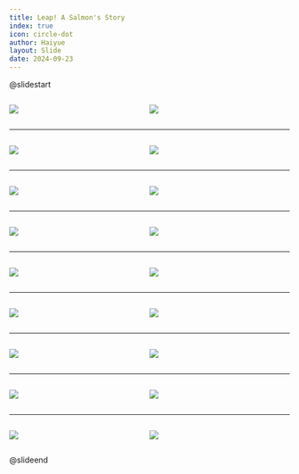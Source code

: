 ```yaml
---
title: Leap! A Salmon's Story
index: true
icon: circle-dot
author: Haiyue
layout: Slide
date: 2024-09-23
---
```

 
@slidestart

<div style="display:flex">
<div style="flex:1">

![](https://raw.githubusercontent.com/yclord/reading/refs/heads/master/english/Level-K/Leap!%20A%20Salmon's%20Story/001.webp)
</div>
<div style="flex:1">

![](https://raw.githubusercontent.com/yclord/reading/refs/heads/master/english/Level-K/Leap!%20A%20Salmon's%20Story/002.webp)
</div>
</div>

---

<div style="display:flex">
<div style="flex:1">

![](https://raw.githubusercontent.com/yclord/reading/refs/heads/master/english/Level-K/Leap!%20A%20Salmon's%20Story/003.webp)
</div>
<div style="flex:1">

![](https://raw.githubusercontent.com/yclord/reading/refs/heads/master/english/Level-K/Leap!%20A%20Salmon's%20Story/004.webp)
</div>
</div>

---

<div style="display:flex">
<div style="flex:1">

![](https://raw.githubusercontent.com/yclord/reading/refs/heads/master/english/Level-K/Leap!%20A%20Salmon's%20Story/005.webp)
</div>
<div style="flex:1">

![](https://raw.githubusercontent.com/yclord/reading/refs/heads/master/english/Level-K/Leap!%20A%20Salmon's%20Story/006.webp)
</div>
</div>

---

<div style="display:flex">
<div style="flex:1">

![](https://raw.githubusercontent.com/yclord/reading/refs/heads/master/english/Level-K/Leap!%20A%20Salmon's%20Story/007.webp)
</div>
<div style="flex:1">

![](https://raw.githubusercontent.com/yclord/reading/refs/heads/master/english/Level-K/Leap!%20A%20Salmon's%20Story/008.webp)
</div>
</div>

---

<div style="display:flex">
<div style="flex:1">

![](https://raw.githubusercontent.com/yclord/reading/refs/heads/master/english/Level-K/Leap!%20A%20Salmon's%20Story/009.webp)
</div>
<div style="flex:1">

![](https://raw.githubusercontent.com/yclord/reading/refs/heads/master/english/Level-K/Leap!%20A%20Salmon's%20Story/010.webp)
</div>
</div>

---

<div style="display:flex">
<div style="flex:1">

![](https://raw.githubusercontent.com/yclord/reading/refs/heads/master/english/Level-K/Leap!%20A%20Salmon's%20Story/011.webp)
</div>
<div style="flex:1">

![](https://raw.githubusercontent.com/yclord/reading/refs/heads/master/english/Level-K/Leap!%20A%20Salmon's%20Story/012.webp)
</div>
</div>

---

<div style="display:flex">
<div style="flex:1">

![](https://raw.githubusercontent.com/yclord/reading/refs/heads/master/english/Level-K/Leap!%20A%20Salmon's%20Story/013.webp)
</div>
<div style="flex:1">

![](https://raw.githubusercontent.com/yclord/reading/refs/heads/master/english/Level-K/Leap!%20A%20Salmon's%20Story/014.webp)
</div>
</div>

---

<div style="display:flex">
<div style="flex:1">

![](https://raw.githubusercontent.com/yclord/reading/refs/heads/master/english/Level-K/Leap!%20A%20Salmon's%20Story/015.webp)
</div>
<div style="flex:1">

![](https://raw.githubusercontent.com/yclord/reading/refs/heads/master/english/Level-K/Leap!%20A%20Salmon's%20Story/016.webp)
</div>
</div>

---

<div style="display:flex">
<div style="flex:1">

![](https://raw.githubusercontent.com/yclord/reading/refs/heads/master/english/Level-K/Leap!%20A%20Salmon's%20Story/017.webp)
</div>
<div style="flex:1">

![](https://raw.githubusercontent.com/yclord/reading/refs/heads/master/english/Level-K/Leap!%20A%20Salmon's%20Story/018.webp)
</div>
</div>

@slideend